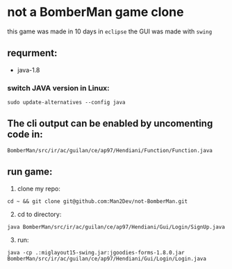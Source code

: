 # not a BomberMan game clone

this game was made in 10 days in `eclipse`
the GUI was made with `swing`

## requrment:
* java-1.8

### switch JAVA version in Linux:
```
sudo update-alternatives --config java
```

## The cli output can be enabled by uncomenting code in:
`BomberMan/src/ir/ac/guilan/ce/ap97/Hendiani/Function/Function.java`

## run game:
1. clone my repo:
````
cd ~ && git clone git@github.com:Man2Dev/not-BomberMan.git
````
2. cd to directory:
````
java BomberMan/src/ir/ac/guilan/ce/ap97/Hendiani/Gui/Login/SignUp.java
````
3. run:
````
java -cp .:miglayout15-swing.jar:jgoodies-forms-1.8.0.jar BomberMan/src/ir/ac/guilan/ce/ap97/Hendiani/Gui/Login/Login.java
````
